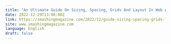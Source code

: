```yaml
---
title: "An Ultimate Guide On Sizing, Spacing, Grids And Layout In Web And UI/UX Design"
date: 2022-12-29T13:00:00Z
link: https://smashingmagazine.com/2022/12/guide-sizing-spacing-grids-layout-web-ui-ux-design/?utm_medium=RSS&utm_source=news.12bit.vn
site: www.smashingmagazine.com
language: English
draft: false
---
```


